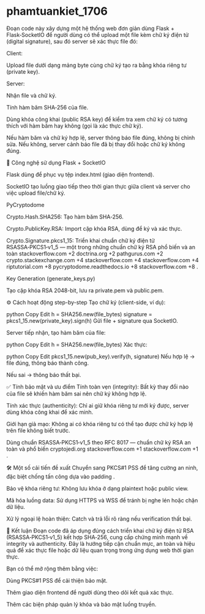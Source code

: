 # phamtuankiet_1706
Đoạn code này xây dựng một hệ thống web đơn giản dùng Flask + Flask‑SocketIO để người dùng có thể upload một file kèm chữ ký điện tử (digital signature), sau đó server sẽ xác thực file đó:

Client:

Upload file dưới dạng mảng byte cùng chữ ký tạo ra bằng khóa riêng tư (private key).

Server:

Nhận file và chữ ký.

Tính hàm băm SHA‑256 của file.

Dùng khóa công khai (public RSA key) để kiểm tra xem chữ ký có tương thích với hàm băm hay không (gọi là xác thực chữ ký).

Nếu hàm băm và chữ ký hợp lệ, server thông báo file đúng, không bị chỉnh sửa. Nếu không, server cảnh báo file đã bị thay đổi hoặc chữ ký không đúng.

🔐 Công nghệ sử dụng
Flask + SocketIO

Flask dùng để phục vụ tệp index.html (giao diện frontend).

SocketIO tạo luồng giao tiếp theo thời gian thực giữa client và server cho việc upload file/chữ ký.

PyCryptodome

Crypto.Hash.SHA256: Tạo hàm băm SHA‑256.

Crypto.PublicKey.RSA: Import cặp khóa RSA, dùng để ký và xác thực.

Crypto.Signature.pkcs1_15: Triển khai chuẩn chữ ký điện tử RSASSA‑PKCS1‑v1_5 — một trong những chuẩn chữ ký RSA phổ biến và an toàn 
stackoverflow.com
+2
doctrina.org
+2
pathgurus.com
+2
crypto.stackexchange.com
+4
stackoverflow.com
+4
stackoverflow.com
+4
riptutorial.com
+8
pycryptodome.readthedocs.io
+8
stackoverflow.com
+8
.

Key Generation (generate_keys.py)

Tạo cặp khóa RSA 2048-bit, lưu ra private.pem và public.pem.

⚙️ Cách hoạt động step-by-step
Tạo chữ ký (client-side, ví dụ):

python
Copy
Edit
h = SHA256.new(file_bytes)
signature = pkcs1_15.new(private_key).sign(h)
Gửi file + signature qua SocketIO.

Server tiếp nhận, tạo hàm băm của file:

python
Copy
Edit
h = SHA256.new(file_bytes)
Xác thực:

python
Copy
Edit
pkcs1_15.new(pub_key).verify(h, signature)
Nếu hợp lệ → file đúng, thông báo thành công.

Nếu sai → thông báo thất bại.

✅ Tính bảo mật và ưu điểm
Tính toàn vẹn (integrity): Bất kỳ thay đổi nào của file sẽ khiến hàm băm sai nên chữ ký không hợp lệ.

Tính xác thực (authenticity): Chỉ ai giữ khóa riêng tư mới ký được, server dùng khóa công khai để xác minh.

Giới hạn giả mạo: Không ai có khóa riêng tư có thể tạo được chữ ký hợp lệ trên file không biết trước.

Dùng chuẩn RSASSA‑PKCS1‑v1_5 theo RFC 8017 — chuẩn chữ ký RSA an toàn và phổ biến 
cryptojedi.org
stackoverflow.com
+1
stackoverflow.com
+1
.

🛠️ Một số cải tiến đề xuất
Chuyển sang PKCS#1 PSS để tăng cường an ninh, đặc biệt chống tấn công dựa vào padding .

Bảo vệ khóa riêng tư: Không lưu khóa ở dạng plaintext hoặc public view.

Mã hóa luồng data: Sử dụng HTTPS và WSS để tránh bị nghe lén hoặc chặn dữ liệu.

Xử lý ngoại lệ hoàn thiện: Catch và trả lỗi rõ ràng nếu verification thất bại.

📌 Kết luận
Đoạn code đã áp dụng đúng cách triển khai chữ ký điện tử RSA (RSASSA‑PKCS1‑v1_5) kết hợp SHA‑256, cung cấp chứng minh mạnh về integrity và authenticity. Đây là hướng tiếp cận chuẩn mực, an toàn và hiệu quả để xác thực file hoặc dữ liệu quan trọng trong ứng dụng web thời gian thực.

Bạn có thể mở rộng thêm bằng việc:

Dùng PKCS#1 PSS để cải thiện bảo mật.

Thêm giao diện frontend để người dùng theo dõi kết quả xác thực.

Thêm các biện pháp quản lý khóa và bảo mật luồng truyền.
